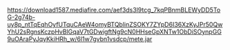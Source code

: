 https://download1587.mediafire.com/aef3ds3l9tcg_7kqPBnmBLEWyDD5ToG-2g74b-uy8p_ntTqEqhOyfUTquCAeW4omyBTQblinZSOKY7ZYpD6I36XzKyJPr50QwYhU2sRgnsKczpHvBlGqaV7tGDwigftNg9cN0HHseGpXNTw1ObDiSOynpGG9uOAraPyJqyKkiHRh_w/6l1w7gvbn1vsdcp/mete.jar
